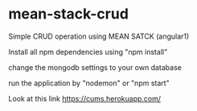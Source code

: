 # mean-stack-crud
Simple CRUD operation using MEAN SATCK (angular1)

Install all npm dependencies using "npm install"

change the mongodb settings to your own database

run the application by "nodemon" or "npm start"

Look at this link https://cums.herokuapp.com/
